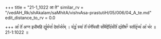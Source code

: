 +++
title = "21-1_1022 आ ते"
similar_rv = "/vedAH_Rk/shAkalam/saMhitA/vishvAsa-prastutiH/05/006/04_A_te.md"
edit_distance_to_rv = 0.0

+++
आ꣡ ते꣢ अग्न इधीमहि द्यु꣣म꣡न्तं꣢ देवा꣣ज꣡र꣢म् । य꣢द्ध꣣ स्या꣢ ते꣣ प꣡नी꣢यसी स꣣मि꣢द्दी꣣द꣡य꣢ति꣣ द्य꣡वीष꣢꣯ꣳ स्तो꣣तृ꣢भ्य꣣ आ꣡ भ꣢र ॥ 21-1:1022 ॥

<div class="js_include " url="/vedAH_Rk/shAkalam/saMhitA/vishvAsa-prastutiH/05/006/04_A_te.md"  newLevelForH1="2" title="विश्वास-शाकल-प्रस्तुतिः"  > </div>